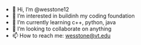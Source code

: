 - 👋 Hi, I’m @wesstone12
- 👀 I’m interested in buildinh my coding foundation
- 🌱 I’m currently learning c++, python, java
- 💞️ I’m looking to collaborate on anything
- 📫 How to reach me: wesstone@vt.edu

<!---
wesstone12/wesstone12 is a ✨ special ✨ repository because its `README.md` (this file) appears on your GitHub profile.
You can click the Preview link to take a look at your changes.
--->
